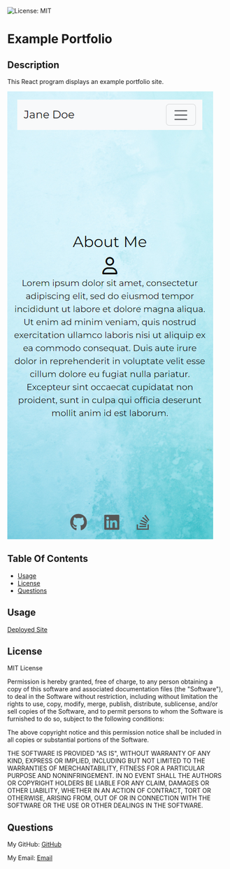 ![License: MIT](https://img.shields.io/badge/License-MIT-yellow.svg)

# Example Portfolio 

 ## Description

 This React program displays an example portfolio site.

 ![main page screenshot](./assets/Screenshot%202023-11-05%20111418.png)

 ## Table Of Contents

 - [Usage](#usage)
 - [License](#license)
 - [Questions](#questions)

 ## Usage

 [Deployed Site](https://ephemeral-nasturtium-e60c94.netlify.app/)

  ## License

  MIT License

  Permission is hereby granted, free of charge, to any person obtaining a 
  copy of this software and associated documentation files (the "Software"), to 
  deal in the Software without restriction, including without limitation the 
  rights to use, copy, modify, merge, publish, distribute, sublicense, and/or 
  sell copies of the Software, and to permit persons to whom the Software is
  furnished to do so, subject to the following conditions:

  The above copyright notice and this permission notice shall be included in all
  copies or substantial portions of the Software.

  THE SOFTWARE IS PROVIDED "AS IS", WITHOUT WARRANTY OF ANY KIND, EXPRESS OR
  IMPLIED, INCLUDING BUT NOT LIMITED TO THE WARRANTIES OF MERCHANTABILITY,
  FITNESS FOR A PARTICULAR PURPOSE AND NONINFRINGEMENT. IN NO EVENT SHALL THE
  AUTHORS OR COPYRIGHT HOLDERS BE LIABLE FOR ANY CLAIM, DAMAGES OR OTHER
  LIABILITY, WHETHER IN AN ACTION OF CONTRACT, TORT OR OTHERWISE, ARISING FROM,
  OUT OF OR IN CONNECTION WITH THE SOFTWARE OR THE USE OR OTHER DEALINGS IN THE
  SOFTWARE.

 ## Questions

 My GitHub: [GitHub](https://github.com/samanthagard13)
 
 My Email: [Email](samantha.gard13@gmail.com)